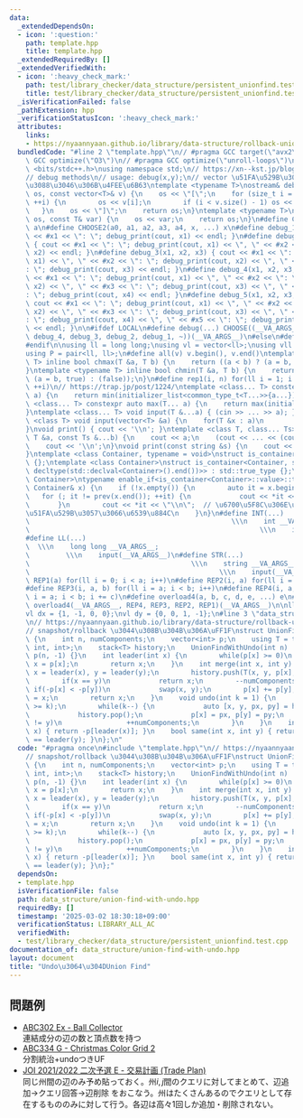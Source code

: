 ```yaml
---
data:
  _extendedDependsOn:
  - icon: ':question:'
    path: template.hpp
    title: template.hpp
  _extendedRequiredBy: []
  _extendedVerifiedWith:
  - icon: ':heavy_check_mark:'
    path: test/library_checker/data_structure/persistent_unionfind.test.cpp
    title: test/library_checker/data_structure/persistent_unionfind.test.cpp
  _isVerificationFailed: false
  _pathExtension: hpp
  _verificationStatusIcon: ':heavy_check_mark:'
  attributes:
    links:
    - https://nyaannyaan.github.io/library/data-structure/rollback-union-find.hpp.html
  bundledCode: "#line 2 \"template.hpp\"\n// #pragma GCC target(\"avx2\")\n// #pragma\
    \ GCC optimize(\"O3\")\n// #pragma GCC optimize(\"unroll-loops\")\n\n#include\
    \ <bits/stdc++.h>\nusing namespace std;\n// https://xn--kst.jp/blog/2019/08/29/cpp-comp/\n\
    // debug methods\n// usage: debug(x,y);\n// vector \u51FA\u529B\u3067\u304D\u308B\
    \u3088\u3046\u306B\u4FEE\u6B63\ntemplate <typename T>\nostream& debug_print(ostream&\
    \ os, const vector<T>& v) {\n    os << \"[\";\n    for (size_t i = 0; i < v.size();\
    \ ++i) {\n        os << v[i];\n        if (i < v.size() - 1) os << \", \";\n \
    \   }\n    os << \"]\";\n    return os;\n}\ntemplate <typename T>\nostream& debug_print(ostream&\
    \ os, const T& var) {\n    os << var;\n    return os;\n}\n#define CHOOSE(a) CHOOSE2\
    \ a\n#define CHOOSE2(a0, a1, a2, a3, a4, x, ...) x\n#define debug_1(x1) { cout\
    \ << #x1 << \": \"; debug_print(cout, x1) << endl; }\n#define debug_2(x1, x2)\
    \ { cout << #x1 << \": \"; debug_print(cout, x1) << \", \" << #x2 << \": \"; debug_print(cout,\
    \ x2) << endl; }\n#define debug_3(x1, x2, x3) { cout << #x1 << \": \"; debug_print(cout,\
    \ x1) << \", \" << #x2 << \": \"; debug_print(cout, x2) << \", \" << #x3 << \"\
    : \"; debug_print(cout, x3) << endl; }\n#define debug_4(x1, x2, x3, x4) { cout\
    \ << #x1 << \": \"; debug_print(cout, x1) << \", \" << #x2 << \": \"; debug_print(cout,\
    \ x2) << \", \" << #x3 << \": \"; debug_print(cout, x3) << \", \" << #x4 << \"\
    : \"; debug_print(cout, x4) << endl; }\n#define debug_5(x1, x2, x3, x4, x5) {\
    \ cout << #x1 << \": \"; debug_print(cout, x1) << \", \" << #x2 << \": \"; debug_print(cout,\
    \ x2) << \", \" << #x3 << \": \"; debug_print(cout, x3) << \", \" << #x4 << \"\
    : \"; debug_print(cout, x4) << \", \" << #x5 << \": \"; debug_print(cout, x5)\
    \ << endl; }\n\n#ifdef LOCAL\n#define debug(...) CHOOSE((__VA_ARGS__, debug_5,\
    \ debug_4, debug_3, debug_2, debug_1, ~))(__VA_ARGS__)\n#else\n#define debug(...)\n\
    #endif\n\nusing ll = long long;\nusing vl = vector<ll>;\nusing vll = vector<vl>;\n\
    using P = pair<ll, ll>;\n#define all(v) v.begin(), v.end()\ntemplate <typename\
    \ T> inline bool chmax(T &a, T b) {\n    return ((a < b) ? (a = b, true) : (false));\n\
    }\ntemplate <typename T> inline bool chmin(T &a, T b) {\n    return ((a > b) ?\
    \ (a = b, true) : (false));\n}\n#define rep1(i, n) for(ll i = 1; i <= ((ll)n);\
    \ ++i)\n// https://trap.jp/post/1224/\ntemplate <class... T> constexpr auto min(T...\
    \ a) {\n    return min(initializer_list<common_type_t<T...>>{a...});\n}\ntemplate\
    \ <class... T> constexpr auto max(T... a) {\n    return max(initializer_list<common_type_t<T...>>{a...});\n\
    }\ntemplate <class... T> void input(T &...a) { (cin >> ... >> a); }\ntemplate\
    \ <class T> void input(vector<T> &a) {\n    for(T &x : a)\n        cin >> x;\n\
    }\nvoid print() { cout << '\\n'; }\ntemplate <class T, class... Ts> void print(const\
    \ T &a, const Ts &...b) {\n    cout << a;\n    (cout << ... << (cout << ' ', b));\n\
    \    cout << '\\n';\n}\nvoid print(const string &s) {\n    cout << s << '\\n';\n\
    }\ntemplate <class Container, typename = void>\nstruct is_container : std::false_type\
    \ {};\ntemplate <class Container>\nstruct is_container<Container, std::void_t<decltype(std::declval<Container>().begin()),\
    \ decltype(std::declval<Container>().end())>> : std::true_type {};\ntemplate <class\
    \ Container>\ntypename enable_if<is_container<Container>::value>::type print(const\
    \ Container& x) {\n    if (!x.empty()) {\n        auto it = x.begin();\n     \
    \   for (; it != prev(x.end()); ++it) {\n            cout << *it << \" \";\n \
    \       }\n        cout << *it << \"\\n\";  // \u6700\u5F8C\u306E\u8981\u7D20\u3092\
    \u51FA\u529B\u3057\u3066\u6539\u884C\n    }\n}\n#define INT(...)             \
    \                                                  \\\n    int __VA_ARGS__;  \
    \                                                         \\\n    input(__VA_ARGS__)\n\
    #define LL(...)                                                              \
    \  \\\n    long long __VA_ARGS__;                                            \
    \         \\\n    input(__VA_ARGS__)\n#define STR(...)                       \
    \                                        \\\n    string __VA_ARGS__;         \
    \                                               \\\n    input(__VA_ARGS__)\n#define\
    \ REP1(a) for(ll i = 0; i < a; i++)\n#define REP2(i, a) for(ll i = 0; i < a; i++)\n\
    #define REP3(i, a, b) for(ll i = a; i < b; i++)\n#define REP4(i, a, b, c) for(ll\
    \ i = a; i < b; i += c)\n#define overload4(a, b, c, d, e, ...) e\n#define rep(...)\
    \ overload4(__VA_ARGS__, REP4, REP3, REP2, REP1)(__VA_ARGS__)\n\nll inf = 3e18;\n\
    vl dx = {1, -1, 0, 0};\nvl dy = {0, 0, 1, -1};\n#line 3 \"data_structure/union-find-with-undo.hpp\"\
    \n// https://nyaannyaan.github.io/library/data-structure/rollback-union-find.hpp.html\n\
    // snapshot/rollback \u3044\u308B\u304B\u306A\uFF1F\nstruct UnionFindWithUndo\
    \ {\n    int n, numComponents;\n    vector<int> p;\n    using T = tuple<int, int,\
    \ int, int>;\n    stack<T> history;\n    UnionFindWithUndo(int n) : n(n), numComponents(n),\
    \ p(n, -1) {}\n    int leader(int x) {\n        while(p[x] >= 0)\n           \
    \ x = p[x];\n        return x;\n    }\n    int merge(int x, int y) {\n       \
    \ x = leader(x), y = leader(y);\n        history.push(T(x, y, p[x], p[y]));\n\
    \        if(x == y)\n            return x;\n        --numComponents;\n       \
    \ if(-p[x] < -p[y])\n            swap(x, y);\n        p[x] += p[y];\n        p[y]\
    \ = x;\n        return x;\n    }\n    void undo(int k = 1) {\n        assert(history.size()\
    \ >= k);\n        while(k--) {\n            auto [x, y, px, py] = history.top();\n\
    \            history.pop();\n            p[x] = px, p[y] = py;\n            if(x\
    \ != y)\n                ++numComponents;\n        }\n    }\n    int size(int\
    \ x) { return -p[leader(x)]; }\n    bool same(int x, int y) { return leader(x)\
    \ == leader(y); }\n};\n"
  code: "#pragma once\n#include \"template.hpp\"\n// https://nyaannyaan.github.io/library/data-structure/rollback-union-find.hpp.html\n\
    // snapshot/rollback \u3044\u308B\u304B\u306A\uFF1F\nstruct UnionFindWithUndo\
    \ {\n    int n, numComponents;\n    vector<int> p;\n    using T = tuple<int, int,\
    \ int, int>;\n    stack<T> history;\n    UnionFindWithUndo(int n) : n(n), numComponents(n),\
    \ p(n, -1) {}\n    int leader(int x) {\n        while(p[x] >= 0)\n           \
    \ x = p[x];\n        return x;\n    }\n    int merge(int x, int y) {\n       \
    \ x = leader(x), y = leader(y);\n        history.push(T(x, y, p[x], p[y]));\n\
    \        if(x == y)\n            return x;\n        --numComponents;\n       \
    \ if(-p[x] < -p[y])\n            swap(x, y);\n        p[x] += p[y];\n        p[y]\
    \ = x;\n        return x;\n    }\n    void undo(int k = 1) {\n        assert(history.size()\
    \ >= k);\n        while(k--) {\n            auto [x, y, px, py] = history.top();\n\
    \            history.pop();\n            p[x] = px, p[y] = py;\n            if(x\
    \ != y)\n                ++numComponents;\n        }\n    }\n    int size(int\
    \ x) { return -p[leader(x)]; }\n    bool same(int x, int y) { return leader(x)\
    \ == leader(y); }\n};"
  dependsOn:
  - template.hpp
  isVerificationFile: false
  path: data_structure/union-find-with-undo.hpp
  requiredBy: []
  timestamp: '2025-03-02 18:30:18+09:00'
  verificationStatus: LIBRARY_ALL_AC
  verifiedWith:
  - test/library_checker/data_structure/persistent_unionfind.test.cpp
documentation_of: data_structure/union-find-with-undo.hpp
layout: document
title: "Undo\u3064\u304DUnion Find"
---
```


## 問題例

- [ABC302 Ex - Ball Collector](https://atcoder.jp/contests/abc302/tasks/abc302_h)  
連結成分の辺の数と頂点数を持つ
- [ABC334 G - Christmas Color Grid 2](https://atcoder.jp/contests/abc334/tasks/abc334_g)  
分割統治+undoつきUF
- [JOI 2021/2022 二次予選 E - 交易計画 (Trade Plan)](https://atcoder.jp/contests/joi2022yo2/tasks/joi2022_yo2_e)  
同じ州間の辺のみ予め貼っておく。州$i,j$間のクエリに対してまとめて、辺追加→クエリ回答→辺削除 をおこなう。州はたくさんあるのでクエリとして存在するもののみに対して行う。各辺は高々1回しか追加・削除されない。
